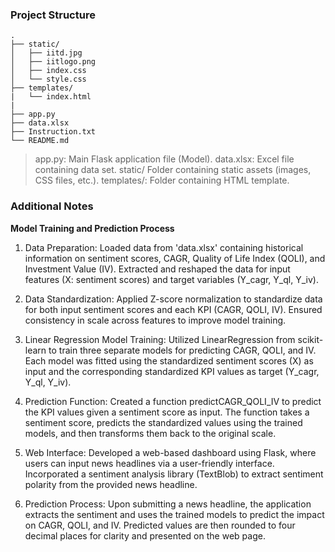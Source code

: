 ### Project Structure

```
.
├── static/
│   ├── iitd.jpg
│   ├── iitlogo.png
│   ├── index.css
│   └── style.css
├── templates/
|   └── index.html
|    
├── app.py
├── data.xlsx
├── Instruction.txt
└── README.md

```
> app.py:         Main Flask application file (Model).
> data.xlsx:      Excel file containing data set.
> static/	      Folder containing static assets (images, CSS files, etc.).
> templates/:     Folder containing HTML template.

### Additional Notes

**Model Training and Prediction Process**

1) Data Preparation:
Loaded data from 'data.xlsx' containing historical information on sentiment scores, CAGR, Quality of Life Index (QOLI), and Investment Value (IV).
Extracted and reshaped the data for input features (X: sentiment scores) and target variables (Y_cagr, Y_ql, Y_iv).

2) Data Standardization:
Applied Z-score normalization to standardize data for both input sentiment scores and each KPI (CAGR, QOLI, IV).
Ensured consistency in scale across features to improve model training.

3) Linear Regression Model Training:
Utilized LinearRegression from scikit-learn to train three separate models for predicting CAGR, QOLI, and IV.
Each model was fitted using the standardized sentiment scores (X) as input and the corresponding standardized KPI values as target (Y_cagr, Y_ql, Y_iv).

4) Prediction Function:
Created a function predictCAGR_QOLI_IV to predict the KPI values given a sentiment score as input.
The function takes a sentiment score, predicts the standardized values using the trained models, and then transforms them back to the original scale.

5) Web Interface:
Developed a web-based dashboard using Flask, where users can input news headlines via a user-friendly interface.
Incorporated a sentiment analysis library (TextBlob) to extract sentiment polarity from the provided news headline.

6) Prediction Process:
Upon submitting a news headline, the application extracts the sentiment and uses the trained models to predict the impact on CAGR, QOLI, and IV.
Predicted values are then rounded to four decimal places for clarity and presented on the web page.